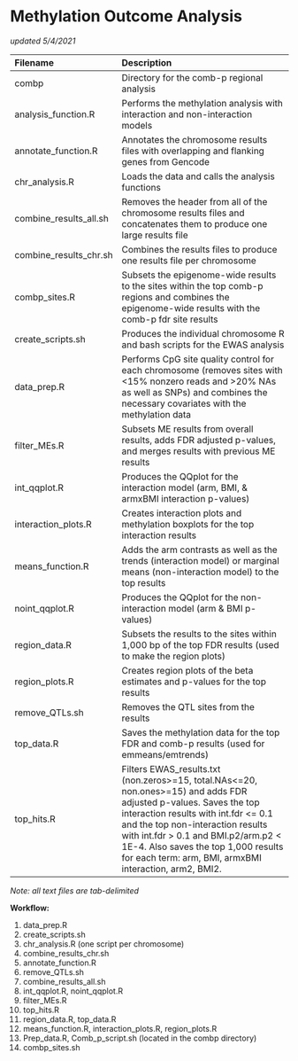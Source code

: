 # Methylation Outcome Analysis
*updated 5/4/2021*

| **Filename**			| **Description** |
|:------------------------------|:----------------|
| combp				| Directory for the comb-p regional analysis |
| analysis_function.R 		| Performs the methylation analysis with interaction and non-interaction models |
| annotate_function.R		| Annotates the chromosome results files with overlapping and flanking genes from Gencode |
| chr_analysis.R 		| Loads the data and calls the analysis functions |
| combine_results_all.sh	| Removes the header from all of the chromosome results files and concatenates them to produce one large results file |
| combine_results_chr.sh	| Combines the results files to produce one results file per chromosome |
| combp_sites.R			| Subsets the epigenome-wide results to the sites within the top comb-p regions and combines the epigenome-wide results with the comb-p fdr site results |
| create_scripts.sh		| Produces the individual chromosome R and bash scripts for the EWAS analysis |			
| data_prep.R			| Performs CpG site quality control for each chromosome (removes sites with <15% nonzero reads and >20% NAs as well as SNPs) and combines the necessary covariates with the methylation data |	
| filter_MEs.R			| Subsets ME results from overall results, adds FDR adjusted p-values, and merges results with previous ME results |
| int_qqplot.R			| Produces the QQplot for the interaction model (arm, BMI, & armxBMI interaction p-values) |
| interaction_plots.R		| Creates interaction plots and methylation boxplots for the top interaction results |
| means_function.R		| Adds the arm contrasts as well as the trends (interaction model) or marginal means (non-interaction model) to the top results |
| noint_qqplot.R		| Produces the QQplot for the non-interaction model (arm & BMI p-values) |
| region_data.R			| Subsets the results to the sites within 1,000 bp of the top FDR results (used to make the region plots) |
| region_plots.R		| Creates region plots of the beta estimates and p-values for the top results |
| remove_QTLs.sh		| Removes the QTL sites from the results |
| top_data.R			| Saves the methylation data for the top FDR and comb-p results (used for emmeans/emtrends) |
| top_hits.R			| Filters EWAS_results.txt (non.zeros>=15, total.NAs<=20, non.ones>=15) and adds FDR adjusted p-values. Saves the top interaction results with int.fdr <= 0.1 and the top non-interaction results with int.fdr > 0.1 and BMI.p2/arm.p2 < 1E-4. Also saves the top 1,000 results for each term: arm, BMI, armxBMI interaction, arm2, BMI2. |

*Note: all text files are tab-delimited*

**Workflow:**
1) data_prep.R
2) create_scripts.sh
3) chr_analysis.R (one script per chromosome) 
4) combine_results_chr.sh
5) annotate_function.R 
6) remove_QTLs.sh
7) combine_results_all.sh
8) int_qqplot.R, noint_qqplot.R
9) filter_MEs.R
10) top_hits.R
11) region_data.R, top_data.R
12) means_function.R, interaction_plots.R, region_plots.R
13) Prep_data.R, Comb_p_script.sh (located in the combp directory)
14) combp_sites.sh
